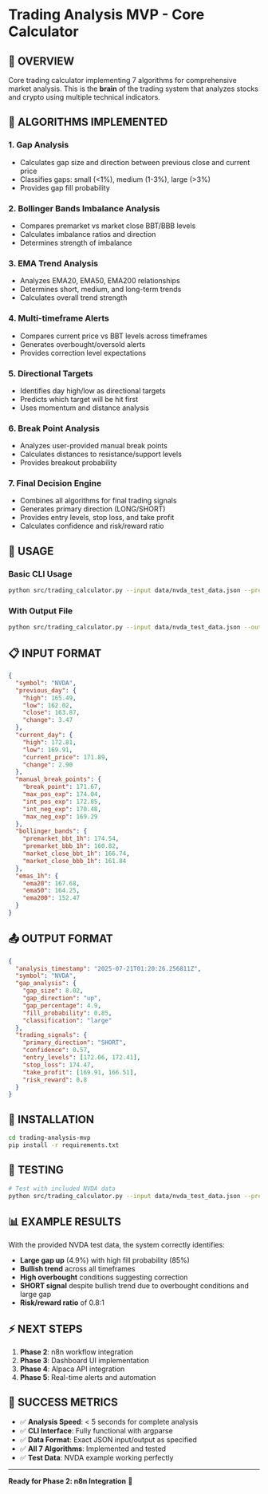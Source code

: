 # Trading Analysis MVP - Core Calculator

## 🎯 OVERVIEW
Core trading calculator implementing 7 algorithms for comprehensive market analysis. This is the **brain** of the trading system that analyzes stocks and crypto using multiple technical indicators.

## 🧮 ALGORITHMS IMPLEMENTED

### 1. Gap Analysis
- Calculates gap size and direction between previous close and current price
- Classifies gaps: small (<1%), medium (1-3%), large (>3%)
- Provides gap fill probability

### 2. Bollinger Bands Imbalance Analysis
- Compares premarket vs market close BBT/BBB levels
- Calculates imbalance ratios and direction
- Determines strength of imbalance

### 3. EMA Trend Analysis
- Analyzes EMA20, EMA50, EMA200 relationships
- Determines short, medium, and long-term trends
- Calculates overall trend strength

### 4. Multi-timeframe Alerts
- Compares current price vs BBT levels across timeframes
- Generates overbought/oversold alerts
- Provides correction level expectations

### 5. Directional Targets
- Identifies day high/low as directional targets
- Predicts which target will be hit first
- Uses momentum and distance analysis

### 6. Break Point Analysis
- Analyzes user-provided manual break points
- Calculates distances to resistance/support levels
- Provides breakout probability

### 7. Final Decision Engine
- Combines all algorithms for final trading signals
- Generates primary direction (LONG/SHORT)
- Provides entry levels, stop loss, and take profit
- Calculates confidence and risk/reward ratio

## 🚀 USAGE

### Basic CLI Usage
```bash
python src/trading_calculator.py --input data/nvda_test_data.json --pretty
```

### With Output File
```bash
python src/trading_calculator.py --input data/nvda_test_data.json --output results/analysis.json --pretty
```

## 📋 INPUT FORMAT
```json
{
  "symbol": "NVDA",
  "previous_day": {
    "high": 165.49,
    "low": 162.02,
    "close": 163.87,
    "change": 3.47
  },
  "current_day": {
    "high": 172.81,
    "low": 169.91,
    "current_price": 171.89,
    "change": 2.90
  },
  "manual_break_points": {
    "break_point": 171.67,
    "max_pos_exp": 174.04,
    "int_pos_exp": 172.85,
    "int_neg_exp": 170.48,
    "max_neg_exp": 169.29
  },
  "bollinger_bands": {
    "premarket_bbt_1h": 174.54,
    "premarket_bbb_1h": 160.82,
    "market_close_bbt_1h": 166.74,
    "market_close_bbb_1h": 161.84
  },
  "emas_1h": {
    "ema20": 167.68,
    "ema50": 164.25,
    "ema200": 152.47
  }
}
```

## 📤 OUTPUT FORMAT
```json
{
  "analysis_timestamp": "2025-07-21T01:20:26.256811Z",
  "symbol": "NVDA",
  "gap_analysis": {
    "gap_size": 8.02,
    "gap_direction": "up",
    "gap_percentage": 4.9,
    "fill_probability": 0.85,
    "classification": "large"
  },
  "trading_signals": {
    "primary_direction": "SHORT",
    "confidence": 0.57,
    "entry_levels": [172.06, 172.41],
    "stop_loss": 174.47,
    "take_profit": [169.91, 166.51],
    "risk_reward": 0.8
  }
}
```

## 🔧 INSTALLATION
```bash
cd trading-analysis-mvp
pip install -r requirements.txt
```

## 🧪 TESTING
```bash
# Test with included NVDA data
python src/trading_calculator.py --input data/nvda_test_data.json --pretty
```

## 📊 EXAMPLE RESULTS

With the provided NVDA test data, the system correctly identifies:
- **Large gap up** (4.9%) with high fill probability (85%)
- **Bullish trend** across all timeframes
- **High overbought** conditions suggesting correction
- **SHORT signal** despite bullish trend due to overbought conditions and large gap
- **Risk/reward ratio** of 0.8:1

## ⚡ NEXT STEPS

1. **Phase 2**: n8n workflow integration
2. **Phase 3**: Dashboard UI implementation
3. **Phase 4**: Alpaca API integration
4. **Phase 5**: Real-time alerts and automation

## 🎯 SUCCESS METRICS
- ✅ **Analysis Speed**: < 5 seconds for complete analysis
- ✅ **CLI Interface**: Fully functional with argparse
- ✅ **Data Format**: Exact JSON input/output as specified
- ✅ **All 7 Algorithms**: Implemented and tested
- ✅ **Test Data**: NVDA example working perfectly

---

**Ready for Phase 2: n8n Integration** 🚀